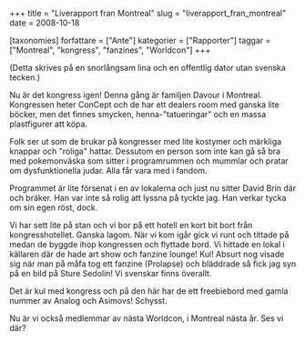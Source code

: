 +++
title = "Liverapport fran Montreal"
slug = "liverapport_fran_montreal"
date = 2008-10-18

[taxonomies]
forfattare = ["Ante"]
kategorier = ["Rapporter"]
taggar = ["Montreal", "kongress", "fanzines", "Worldcon"]
+++

(Detta skrives på en snorlångsam lina och en offentlig dator utan svenska tecken.)

Nu är det kongress igen! Denna gång är familjen Davour i Montreal. Kongressen heter ConCept och de har ett dealers room med ganska lite böcker, men det finnes smycken, henna-"tatueringar" och en massa plastfigurer att köpa.

Folk ser ut som de brukar på kongresser med lite kostymer och märkliga knappar och "roliga" hattar. Dessutom en person som inte kan gå så bra med pokemonväska som sitter i programrummen och mummlar och pratar om dysfunktionella judar. Alla får vara med i fandom.

Programmet är lite försenat i en av lokalerna och just nu sitter David Brin där och bräker. Han var inte så rolig att lyssna på tyckte jag. Han verkar tycka om sin egen röst, dock.

Vi har sett lite på stan och vi bor på ett hotell en kort bit bort från kongresshotellet. Ganska lagom. När vi kom igår gick vi runt och tittade på medan de byggde ihop kongressen och flyttade bord. Vi hittade en lokal i källaren där de hade art show och fanzine lounge! Kul! Absurt nog visade sig när man på måfa tog ett fanzine (Prolapse) och bläddrade så fick jag syn på en bild på Sture Sedolin! Vi svenskar finns överallt.

Det är kul med kongress och på den här har de ett freebiebord med gamla nummer av Analog och Asimovs! Schysst.

Nu är vi också medlemmar av nästa Worldcon, i Montreal nästa år. Ses vi där?
